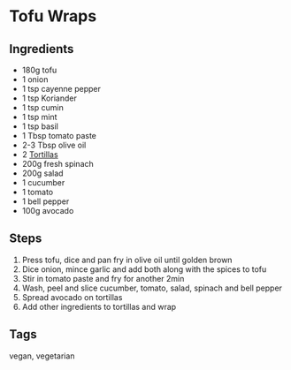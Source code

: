 # Tofu Wraps

## Ingredients

* 180g tofu 
* 1 onion
* 1 tsp cayenne pepper
* 1 tsp Koriander
* 1 tsp cumin
* 1 tsp mint 
* 1 tsp basil
* 1 Tbsp tomato paste 
* 2-3 Tbsp olive oil 
* 2 [Tortillas](Tortillas.html)
* 200g fresh spinach
* 200g salad
* 1 cucumber 
* 1 tomato
* 1 bell pepper
* 100g avocado 

## Steps

1. Press tofu, dice and pan fry in olive oil until golden brown
2. Dice onion, mince garlic and add both along with the spices to tofu
3. Stir in tomato paste and fry for another 2min
4. Wash, peel and slice cucumber, tomato, salad, spinach and bell pepper
5. Spread avocado on tortillas
6. Add other ingredients to tortillas and wrap

## Tags
vegan, vegetarian
